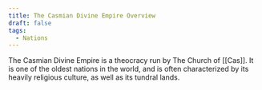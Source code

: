 ```yaml
---
title: The Casmian Divine Empire Overview
draft: false
tags:
  - Nations
---
```

The Casmian Divine Empire is a theocracy run by The Church of [[Cas]]. It is one of the oldest nations in the world, and is often characterized by its heavily religious culture, as well as its tundral lands.